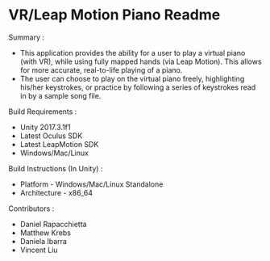 # VR/Leap Motion Piano Readme #

Summary :
- This application provides the ability for a user to play a virtual piano (with VR), while using fully mapped hands (via Leap Motion). This allows for more accurate, real-to-life playing of a piano. 
- The user can choose to play on the virtual piano freely, highlighting his/her keystrokes, or practice by following a series of keystrokes read in by a sample song file.


Build Requirements :

- Unity 2017.3.1f1
- Latest Oculus SDK
- Latest LeapMotion SDK
- Windows/Mac/Linux

Build Instructions (In Unity) : 
- Platform - Windows/Mac/Linux Standalone
- Architecture - x86_64

Contributors : 
- Daniel Rapacchietta
- Matthew Krebs 
- Daniela Ibarra
- Vincent Liu




